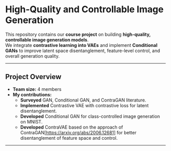 # High-Quality and Controllable Image Generation  

This repository contains our **course project** on building **high-quality, controllable image generation models**.  
We integrate **contrastive learning into VAEs** and implement **Conditional GANs** to improve latent space disentanglement, feature-level control, and overall generation quality.

---

## **Project Overview**
- **Team size:** 4 members  
- **My contributions:**  
  - **Surveyed** GAN, Conditional GAN, and ContraGAN literature.  
  - **Implemented** Contrastive VAE with contrastive loss for latent disentanglement.  
  - **Developed** Conditional GAN for class-controlled image generation on MNIST.
  - **Developed** ContraVAE based on the approach of ContraGAN[https://arxiv.org/abs/2006.12681] for better disentanglement of feature space and control.

---
